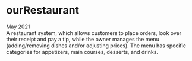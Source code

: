 # ourRestaurant

May 2021
<br />
A restaurant system, which allows customers to place orders, look over their receipt and pay a tip, while the owner manages the menu (adding/removing dishes and/or adjusting prices). The menu has specific categories for appetizers, main courses, desserts, and drinks.
